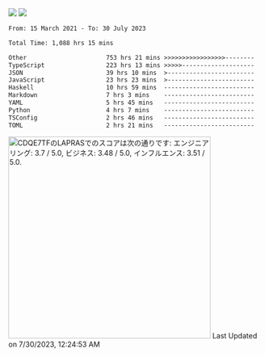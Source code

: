 <div>
  <img src="https://github-readme-stats.vercel.app/api?username=naporin0624&count_private=true&show_icons=true" />
  <img src="https://github-readme-stats.vercel.app/api/top-langs/?username=naporin0624&layout=compact&hide=css" />
  <!--START_SECTION:waka-->

```txt
From: 15 March 2021 - To: 30 July 2023

Total Time: 1,088 hrs 15 mins

Other                      753 hrs 21 mins >>>>>>>>>>>>>>>>>--------   69.23 %
TypeScript                 223 hrs 13 mins >>>>>--------------------   20.51 %
JSON                       39 hrs 10 mins  >------------------------   03.60 %
JavaScript                 23 hrs 23 mins  >------------------------   02.15 %
Haskell                    10 hrs 59 mins  -------------------------   01.01 %
Markdown                   7 hrs 3 mins    -------------------------   00.65 %
YAML                       5 hrs 45 mins   -------------------------   00.53 %
Python                     4 hrs 7 mins    -------------------------   00.38 %
TSConfig                   2 hrs 46 mins   -------------------------   00.25 %
TOML                       2 hrs 21 mins   -------------------------   00.22 %
```

<!--END_SECTION:waka-->
  
  <!--START_SECTION:lapras-card-->
<p ><a href="https://lapras.com/public/CDQE7TF" target="_blank" rel="noopener noreferrer"><img alt="CDQE7TFのLAPRASでのスコアは次の通りです: エンジニアリング: 3.7 / 5.0, ビジネス: 3.48 / 5.0, インフルエンス: 3.51 / 5.0." src="https://lapras-card-generator.vercel.app/api/svg?e=3.7&b=3.48&i=3.51&b1=%23232323&b2=%236d6d6d&i1=%23212121&i2=%23818181&l=ja" width="400" ></a>  
Last Updated on 7/30/2023, 12:24:53 AM</p>
<!--END_SECTION:lapras-card-->
</div>
